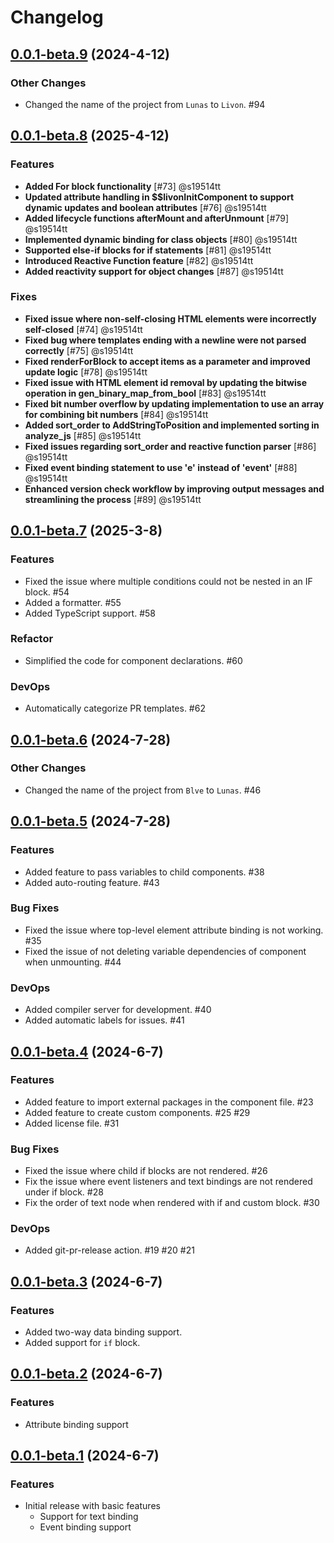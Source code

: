 # Changelog

## [0.0.1-beta.9](https://github.com/livondevs/livon/compare/0.0.1-beta.8...0.0.1-beta.9) (2024-4-12)

### Other Changes

- Changed the name of the project from `Lunas` to `Livon`. #94

## [0.0.1-beta.8](https://github.com/livondevs/livon/compare/0.0.1-beta.7...0.0.1-beta.8) (2025-4-12)

### Features
- **Added For block functionality** [#73] @s19514tt
- **Updated attribute handling in $$livonInitComponent to support dynamic updates and boolean attributes** [#76] @s19514tt
- **Added lifecycle functions afterMount and afterUnmount** [#79] @s19514tt
- **Implemented dynamic binding for class objects** [#80] @s19514tt
- **Supported else-if blocks for if statements** [#81] @s19514tt
- **Introduced Reactive Function feature** [#82] @s19514tt
- **Added reactivity support for object changes** [#87] @s19514tt

### Fixes
- **Fixed issue where non-self-closing HTML elements were incorrectly self-closed** [#74] @s19514tt
- **Fixed bug where templates ending with a newline were not parsed correctly** [#75] @s19514tt
- **Fixed renderForBlock to accept items as a parameter and improved update logic** [#78] @s19514tt
- **Fixed issue with HTML element id removal by updating the bitwise operation in gen_binary_map_from_bool** [#83] @s19514tt
- **Fixed bit number overflow by updating implementation to use an array for combining bit numbers** [#84] @s19514tt
- **Added sort_order to AddStringToPosition and implemented sorting in analyze_js** [#85] @s19514tt
- **Fixed issues regarding sort_order and reactive function parser** [#86] @s19514tt
- **Fixed event binding statement to use 'e' instead of 'event'** [#88] @s19514tt
- **Enhanced version check workflow by improving output messages and streamlining the process** [#89] @s19514tt


## [0.0.1-beta.7](https://github.com/livondevs/livon/compare/0.0.1-beta.6...0.0.1-beta.7) (2025-3-8)

### Features
- Fixed the issue where multiple conditions could not be nested in an IF block. #54
- Added a formatter. #55
- Added TypeScript support. #58

### Refactor
- Simplified the code for component declarations. #60

### DevOps
- Automatically categorize PR templates. #62

## [0.0.1-beta.6](https://github.com/livondevs/livon/compare/0.0.1-beta.5...0.0.1-beta.6) (2024-7-28)

### Other Changes

- Changed the name of the project from `Blve` to `Lunas`. #46

## [0.0.1-beta.5](https://github.com/livondevs/livon/compare/0.0.1-beta.4...0.0.1-beta.5) (2024-7-28)

### Features

- Added feature to pass variables to child components. #38
- Added auto-routing feature. #43

### Bug Fixes
- Fixed the issue where top-level element attribute binding is not working. #35
- Fixed the issue of not deleting variable dependencies of component when unmounting. #44

### DevOps
- Added compiler server for development. #40
- Added automatic labels for issues. #41

## [0.0.1-beta.4](https://github.com/livondevs/livon/compare/0.0.1-beta.3...0.0.1-beta.4) (2024-6-7)

### Features

- Added feature to import external packages in the component file. #23
- Added feature to create custom components. #25 #29
- Added license file. #31

### Bug Fixes
- Fixed the issue where child if blocks are not rendered. #26
- Fix the issue where event listeners and text bindings are not rendered under if block. #28
- Fix the order of text node when rendered with if and custom block. #30

### DevOps
- Added git-pr-release action. #19 #20 #21

## [0.0.1-beta.3](https://github.com/livondevs/livon/compare/0.0.1-beta.2...0.0.1-beta.3) (2024-6-7)

### Features
- Added two-way data binding support.
- Added support for `if` block.

## [0.0.1-beta.2](https://github.com/livondevs/livon/compare/0.0.1-beta.1...0.0.1-beta.2) (2024-6-7)

### Features
- Attribute binding support

## [0.0.1-beta.1](https://github.com/livondevs/livon/tree/0.0.1-beta.1) (2024-6-7)

### Features
- Initial release with basic features
  - Support for text binding
  - Event binding support
